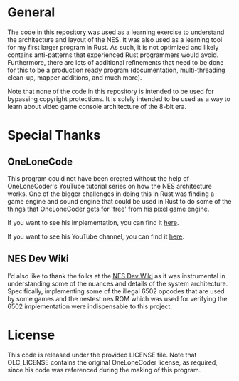 # General
The code in this repository was used as a learning exercise to understand the architecture and layout of the NES. It was also used as a learning tool for my first larger program in Rust. As such, it is not optimized and likely contains anti-patterns that experienced Rust programmers would avoid. Furthermore, there are lots of additional refinements that need to be done for this to be a production ready program (documentation, multi-threading clean-up, mapper additions, and much more).

Note that none of the code in this repository is intended to be used for bypassing copyright protections. It is solely intended to be used as a way to learn about video game console architecture of the 8-bit era.

# Special Thanks
## OneLoneCode
This program could not have been created without the help of OneLoneCoder's YouTube tutorial series on how the NES architecture works. One of the bigger challenges in doing this in Rust was finding a game engine and sound engine that could be used in Rust to do some of the things that OneLoneCoder gets for 'free' from his pixel game engine.

If you want to see his implementation, you can find it [here](https://github.com/OneLoneCoder/olcNES).

If you want to see his YouTube channel, you can find it [here](https://www.youtube.com/@javidx9).

## NES Dev Wiki
I'd also like to thank the folks at the [NES Dev Wiki](https://www.nesdev.org/wiki/Nesdev_Wiki) as it was instrumental in understanding some of the nuances and details of the system architecture. Specifically, implementing some of the illegal 6502 opcodes that are used by some games and the nestest.nes ROM which was used for verifying the 6502 implementation were indispensable to this project.

# License
This code is released under the provided LICENSE file. Note that OLC_LICENSE contains the original OneLoneCoder license, as required, since his code was referenced during the making of this program.